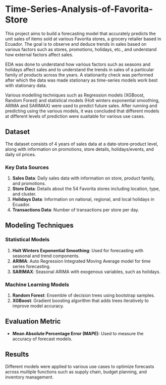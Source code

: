 # Time-Series-Analysis-of-Favorita-Store

This project aims to build a forecasting model that accurately predicts the unit sales of items sold at various Favorita stores, a grocery retailer based in Ecuador. The goal is to observe and deduce trends in sales based on various factors such as stores, promotions, holidays, etc., and understand how external factors affect sales.

EDA was done to understand how various factors such as seasons and holidays affect sales and to understand the trends in sales of a particular family of products across the years. A stationarity check was performed after which the data was made stationary as time-series models work best with stationary data.

Various modelling techniques such as Regression models (XGBoost, Random Forest) and statistical models (Holt winters exponential smoothing, ARIMA and SARIMAX) were used to predict future sales. After running and predicting using the various models, it was concluded that different models at different levels of prediction were suaitable for various use cases.

## Dataset

The dataset consists of 4 years of sales data at a date-store-product level, along with information on promotions, store details, holidays/events, and daily oil prices. 

### Key Data Sources

1. **Sales Data**: Daily sales data with information on store, product family, and promotions.
2. **Store Data**: Details about the 54 Favorita stores including location, type, and cluster.
3. **Holidays Data**: Information on national, regional, and local holidays in Ecuador.
4. **Transactions Data**: Number of transactions per store per day.

## Modeling Techniques

### Statistical Models

1. **Holt Winters Exponential Smoothing**: Used for forecasting with seasonal and trend components.
2. **ARIMA**: Auto Regression Integrated Moving Average model for time series forecasting.
3. **SARIMAX**: Seasonal ARIMA with exogenous variables, such as holidays.

### Machine Learning Models

1. **Random Forest**: Ensemble of decision trees using bootstrap samples.
2. **XGBoost**: Gradient boosting algorithm that adds trees iteratively to improve model accuracy.

## Evaluation Metric

- **Mean Absolute Percentage Error (MAPE)**: Used to measure the accuracy of forecast models.

## Results

Different models were applied to various use cases to optimize forecasts across multiple functions such as supply chain, budget planning, and inventory management.
